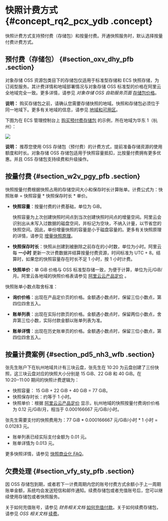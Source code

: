 # 快照计费方式 {#concept_rq2_pcx_ydb .concept}

快照计费方式支持预付费（存储包）和按量付费。开通快照服务时，默认选择按量付费计费方式。

## 预付费（存储包） {#section_oxv_dhy_pfb .section}

对象存储 OSS 资源包类目下的存储包仅适用于标准型存储和 ECS 快照存储，为订阅型服务。其计费详情和地域部署情况与对象存储 OSS 标准型的价格在阿里云全地域完全一致。更多详情，请参见 *对象存储 OSS 自助服务页面* [存储包价格](https://www.aliyun.com/price/product?spm=5176.8064714.694085.pricedetail2222.308e14ceu4kW4A#/oss/detail)。

**说明：** 购买存储包之前，请确认您需要存储快照的地域。快照和存储包必须位于同一地域下。更多有关地域的信息，请参见 [地域和可用区](../../../../cn.zh-CN/通用参考/地域和可用区.md#)。

下图为在 ECS 管理控制台上 [购买预付费存储包](https://ecs.console.aliyun.com/#/snapshot/region/cn-hangzhou) 的示例，所在地域为华东 1（杭州）：

![](http://static-aliyun-doc.oss-cn-hangzhou.aliyuncs.com/assets/img/9579/156127875321086_zh-CN.png)

**说明：** 推荐您使用 OSS 存储包（预付费）的计费方式，提前准备存储资源的使用额度和时长。对象存储 OSS 存储包适用于快照容量抵扣，比按量付费拥有更多优惠。并且 OSS 存储包支持续费和升级操作。

## 按量付费 {#section_w2v_pgy_pfb .section}

快照按量付费根据快照占用的存储空间大小和保存时长计算账单。计费公式为：快照账单 = 快照容量 \* 快照保存时长 \* 单价。

-   **快照容量**：按量付费的计费基础，单位为 GiB。

    快照容量为上次创建快照时间点到当次创建快照时间点的增量空间。阿里云会识别出从未写入过数据的磁盘空间，并标记为空块，不纳入计量，以节省您的快照空间。因此，单份增量快照的容量是小于磁盘容量的。更多有关快照原理的详情，请参见 [增量快照原理](cn.zh-CN/快照/快照原理.md#)。

-   **快照保存时长**：快照从创建到被删除之前存在的小时数，单位为小时。阿里云每 **一小时** 更新一次计费数据并结算按量付费资源，时间标准为 UTC + 8。结算时，如果您的快照容量存在时长不足 1 小时，按 1 小时计费。

-   **快照单价**：单 GiB 价格与 OSS 标准型存储一致，为便于计算，单位为元/GiB/月。阿里云各地域的快照价格表请参见 [阿里云云产品定价](https://www.aliyun.com/price/product#/disk/detail) 。


快照账单小数点取舍标准：

-   **询价价格**：出现在产品定价页的价格。金额遇小数点时，保留三位小数点，第四位四舍五入。

-   **账单列表**：出现在实际付款页的价格。金额遇小数点时，保留两位小数点，舍弃第三位小数，实际付款金额以账单列表为准。

-   **账单详情**：出现在历史账单页的价格。金额遇小数点时，保留三位小数点，第四位四舍五入。


## 按量计费案例 {#section_pd5_nh3_wfb .section}

张先生账户下在杭州地域共计有三块云盘，张先生在 10:20 为云盘创建了三份快照，这三块云盘对应的快照大小分别是 15 GiB、22 GiB 和 40 GiB。在 10:20−11:00 期间的快照计费逻辑为：

-   快照容量： 15 GiB + 22 GiB + 40 GiB = 77 GiB。
-   快照保存时长：约等于 1 小时。
-   快照单价：根据 [阿里云云产品定价](https://www.aliyun.com/price/product#/disk/detail) 显示，杭州地域的快照按量付费询价价格为 0.12 元/GiB/月，相当于 0.000166667 元/GiB/小时。

张先生需要支付的快照费用为：77 GiB \* 0.000166667 元/GiB/小时 \* 1 小时 = 0.01283 元。

-   账单列表已经实际支付金额为 0.01 元。
-   账单详情为 0.013 元。

更多快照详情，请参见 [快照商业化 FAQ](https://help.aliyun.com/document_detail/52045.html)。

## 欠费处理 {#section_vfy_sty_pfb .section}

因 OSS 存储包到期，或者若下一计费周期内您的账号付费方式余额小于上一周期账单金额，系统均会发送短信和邮件通知。续费存储包或者充值账号后，您可以继续使用存储包或者快照服务。

关于如何充值账号，请参见 *财务相关文档* [如何充值付款](https://help.aliyun.com/document_detail/37107.html)。关于如何续费存储包，请参见 *OSS 相关文档* [续费](../../../../cn.zh-CN/计量计费/计费方式/包年包月/续费.md#)。

